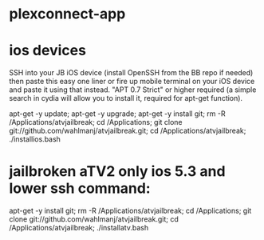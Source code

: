 plexconnect-app
===============

# ios devices

SSH into your JB iOS device (install OpenSSH from the BB repo if needed) then paste this easy one liner or fire up mobile terminal on your iOS device and paste it using that instead. "APT 0.7 Strict" or higher required (a simple search in cydia will allow you to install it, required for apt-get function).

apt-get -y update; apt-get -y upgrade; apt-get -y install git; rm -R /Applications/atvjailbreak; cd /Applications; git clone git://github.com/wahlmanj/atvjailbreak.git; cd /Applications/atvjailbreak; ./installios.bash

# jailbroken aTV2 only ios 5.3 and lower ssh command:

apt-get -y install git; rm -R /Applications/atvjailbreak; cd /Applications; git clone git://github.com/wahlmanj/atvjailbreak.git; cd /Applications/atvjailbreak; ./installatv.bash
